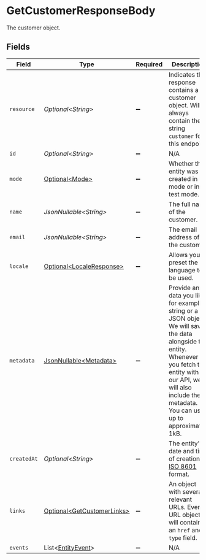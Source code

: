 # GetCustomerResponseBody

The customer object.


## Fields

| Field                                                                                                                                                                                                                             | Type                                                                                                                                                                                                                              | Required                                                                                                                                                                                                                          | Description                                                                                                                                                                                                                       | Example                                                                                                                                                                                                                           |
| --------------------------------------------------------------------------------------------------------------------------------------------------------------------------------------------------------------------------------- | --------------------------------------------------------------------------------------------------------------------------------------------------------------------------------------------------------------------------------- | --------------------------------------------------------------------------------------------------------------------------------------------------------------------------------------------------------------------------------- | --------------------------------------------------------------------------------------------------------------------------------------------------------------------------------------------------------------------------------- | --------------------------------------------------------------------------------------------------------------------------------------------------------------------------------------------------------------------------------- |
| `resource`                                                                                                                                                                                                                        | *Optional\<String>*                                                                                                                                                                                                               | :heavy_minus_sign:                                                                                                                                                                                                                | Indicates the response contains a customer object. Will always contain the string `customer` for this endpoint.                                                                                                                   | customer                                                                                                                                                                                                                          |
| `id`                                                                                                                                                                                                                              | *Optional\<String>*                                                                                                                                                                                                               | :heavy_minus_sign:                                                                                                                                                                                                                | N/A                                                                                                                                                                                                                               | cst_5B8cwPMGnU                                                                                                                                                                                                                    |
| `mode`                                                                                                                                                                                                                            | [Optional\<Mode>](../../models/components/Mode.md)                                                                                                                                                                                | :heavy_minus_sign:                                                                                                                                                                                                                | Whether this entity was created in live mode or in test mode.                                                                                                                                                                     | live                                                                                                                                                                                                                              |
| `name`                                                                                                                                                                                                                            | *JsonNullable\<String>*                                                                                                                                                                                                           | :heavy_minus_sign:                                                                                                                                                                                                                | The full name of the customer.                                                                                                                                                                                                    | John Doe                                                                                                                                                                                                                          |
| `email`                                                                                                                                                                                                                           | *JsonNullable\<String>*                                                                                                                                                                                                           | :heavy_minus_sign:                                                                                                                                                                                                                | The email address of the customer.                                                                                                                                                                                                | example@email.com                                                                                                                                                                                                                 |
| `locale`                                                                                                                                                                                                                          | [Optional\<LocaleResponse>](../../models/components/LocaleResponse.md)                                                                                                                                                            | :heavy_minus_sign:                                                                                                                                                                                                                | Allows you to preset the language to be used.                                                                                                                                                                                     | en_US                                                                                                                                                                                                                             |
| `metadata`                                                                                                                                                                                                                        | [JsonNullable\<Metadata>](../../models/components/Metadata.md)                                                                                                                                                                    | :heavy_minus_sign:                                                                                                                                                                                                                | Provide any data you like, for example a string or a JSON object. We will save the data alongside the entity. Whenever<br/>you fetch the entity with our API, we will also include the metadata. You can use up to approximately 1kB. |                                                                                                                                                                                                                                   |
| `createdAt`                                                                                                                                                                                                                       | *Optional\<String>*                                                                                                                                                                                                               | :heavy_minus_sign:                                                                                                                                                                                                                | The entity's date and time of creation, in [ISO 8601](https://en.wikipedia.org/wiki/ISO_8601) format.                                                                                                                             | 2024-03-20T09:13:37.0Z                                                                                                                                                                                                            |
| `links`                                                                                                                                                                                                                           | [Optional\<GetCustomerLinks>](../../models/operations/GetCustomerLinks.md)                                                                                                                                                        | :heavy_minus_sign:                                                                                                                                                                                                                | An object with several relevant URLs. Every URL object will contain an `href` and a `type` field.                                                                                                                                 |                                                                                                                                                                                                                                   |
| `events`                                                                                                                                                                                                                          | List\<[EntityEvent](../../models/components/EntityEvent.md)>                                                                                                                                                                      | :heavy_minus_sign:                                                                                                                                                                                                                | N/A                                                                                                                                                                                                                               |                                                                                                                                                                                                                                   |